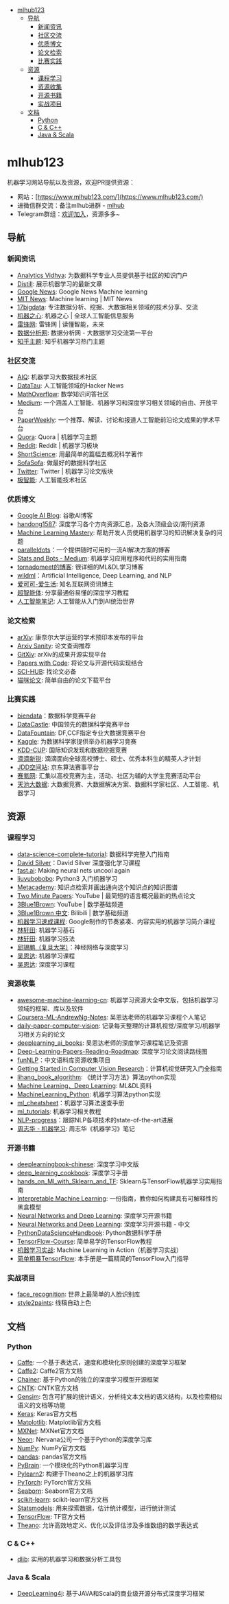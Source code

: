 <!-- @import "[TOC]" {cmd="toc" depthFrom=1 depthTo=6 orderedList=false} -->

<!-- code_chunk_output -->

* [mlhub123](#mlhub123)
	* [导航](#导航)
		* [新闻资讯](#新闻资讯)
		* [社区交流](#社区交流)
		* [优质博文](#优质博文)
		* [论文检索](#论文检索)
		* [比赛实践](#比赛实践)
	* [资源](#资源)
		* [课程学习](#课程学习)
		* [资源收集](#资源收集)
		* [开源书籍](#开源书籍)
		* [实战项目](#实战项目)
	* [文档](#文档)
		* [Python](#python)
		* [C & C++](#c-c)
		* [Java & Scala](#java-scala)

<!-- /code_chunk_output -->

# mlhub123
机器学习网站导航以及资源，欢迎PR提供资源：
 - 网站：[https://www.mlhub123.com/](https://www.mlhub123.com/)
 - 进微信群交流：备注mlhub进群 - [mlhub](https://ws1.sinaimg.cn/large/007i3XCUgy1fwgr8qhjz7j306506faag.jpg)
 - Telegram群组：[欢迎加入](https://t.me/joinchat/F6XKShFSdCUHuo5Rvoj4Jg)，资源多多~

## 导航

### 新闻资讯

- [Analytics Vidhya](https://www.analyticsvidhya.com/blog/): 为数据科学专业人员提供基于社区的知识门户
- [Distill](https://distill.pub/): 展示机器学习的最新文章
- [Google News](https://news.google.com/topics/CAAqIggKIhxDQkFTRHdvSkwyMHZNREZvZVdoZkVnSmxiaWdBUAE?hl=en-US&gl=US&ceid=US%3Aen): Google News Machine learning
- [MIT News](http://news.mit.edu/topic/machine-learning?from=www.mlhub123.com): Machine learning | MIT News
- [17bigdata](http://www.17bigdata.com?from=www.mlhub123.com): 专注数据分析、挖掘、大数据相关领域的技术分享、交流
- [机器之心](https://www.jiqizhixin.com?from=www.mlhub123.com): 机器之心 | 全球人工智能信息服务
- [雷锋网](https://www.leiphone.com/?from=www.mlhub123.com): 雷锋网 | 读懂智能，未来
- [数据分析网](https://www.afenxi.com?from=www.mlhub123.com): 数据分析网 - 大数据学习交流第一平台
- [知乎主题](https://www.zhihu.com/topic/19559450/hot?from=www.mlhub123.com): 知乎机器学习热门主题

### 社区交流

- [AIQ](http://www.6aiq.com/?from=www.mlhub123.com): 机器学习大数据技术社区
- [DataTau](https://www.datatau.com?from=www.mlhub123.com): 人工智能领域的Hacker News
- [MathOverflow](https://mathoverflow.net?from=www.mlhub123.com): 数学知识问答社区
- [Medium](https://medium.com/): 一个涵盖人工智能、机器学习和深度学习相关领域的自由、开放平台
- [PaperWeekly](http://www.paperweekly.site?from=www.mlhub123.com): 一个推荐、解读、讨论和报道人工智能前沿论文成果的学术平台
- [Quora](https://www.quora.com/pinned/Machine-Learning?from=www.mlhub123.com): Quora | 机器学习主题
- [Reddit](https://www.reddit.com/r/MachineLearning/?from=www.mlhub123.com): Reddit | 机器学习板块
- [ShortScience](http://www.shortscience.org?from=www.mlhub123.com): 用最简单的篇幅去概况科学著作
- [SofaSofa](http://sofasofa.io/index.php?from=www.mlhub123.com): 做最好的数据科学社区
- [Twitter](https://twitter.com/StatMLPapers): Twitter | 机器学习论文版块
- [极智能](http://www.ziiai.com/?from=www.mlhub123.com): 人工智能技术社区

### 优质博文

- [Google AI Blog](https://ai.googleblog.com/): 谷歌AI博客
- [handong1587](https://handong1587.github.io/): 深度学习各个方向资源汇总，及各大顶级会议/期刊资源
- [Machine Learning Mastery](https://machinelearningmastery.com/blog?from=www.mlhub123.com): 帮助开发人员使用机器学习的知识解决复杂的问题
- [paralleldots](https://blog.paralleldots.com/)：一个提供随时可用的一流AI解决方案的博客
- [Stats and Bots - Medium](https://blog.statsbot.co/?from=www.mlhub123.com): 机器学习应用程序和代码的实用指南
- [tornadomeet的博客](https://www.cnblogs.com/tornadomeet/archive/2012/06/24/2560261.html?from=www.mlhub123.com): 很详细的ML&DL学习博客
- [wildml](http://www.wildml.com/)：Artificial Intelligence, Deep Learning, and NLP
- [爱可可-爱生活](https://weibo.com/fly51fly?topnav=1&wvr=6&topsug=1): 知名互联网资讯博主
- [超智能体](https://zhuanlan.zhihu.com/YJango): 分享最通俗易懂的深度学习教程
- [人工智能笔记](https://zhuanlan.zhihu.com/ainote): 人工智能从入门到AI统治世界

### 论文检索

- [arXiv](https://arxiv.org/?from=www.mlhub123.com): 康奈尔大学运营的学术预印本发布的平台
- [Arxiv Sanity](http://www.arxiv-sanity.com/?from=www.mlhub123.com): 论文查询推荐
- [GitXiv](http://www.gitxiv.com/?from=www.mlhub123.com): arXiv的成果开源实现平台
- [Papers with Code](https://paperswithcode.com/?from=www.mlhub123.com): 将论文与开源代码实现结合
- [SCI-HUB](https://sci-hub.tw/): 找论文必备
- [猫咪论文](https://lunwen.im/?from=www.mlhub123.com): 简单自由的论文下载平台

### 比赛实践

- [biendata](https://biendata.com/)：数据科学竞赛平台
- [DataCastle](http://www.pkbigdata.com/?from=www.mlhub123.com): 中国领先的数据科学竞赛平台
- [DataFountain](http://www.datafountain.cn/#/?from=www.mlhub123.com): DF,CCF指定专业大数据竞赛平台
- [Kaggle](https://www.kaggle.com/?from=www.mlhub123.com): 为数据科学家提供举办机器学习竞赛
- [KDD-CUP](http://www.kdd.org/kdd-cup?from=www.mlhub123.com): 国际知识发现和数据挖掘竞赛
- [滴滴新锐](http://research.xiaojukeji.com/trainee.html?from=www.mlhub123.com): 滴滴面向全球高校博士、硕士、优秀本科生的精英人才计划
- [JDD空间站](https://jdder.jd.com/): 京东算法赛事平台
- [赛氪网](http://www.saikr.com/?from=www.mlhub123.com): 汇集以高校竞赛为主，活动、社区为辅的大学生竞赛活动平台
- [天池大数据](https://tianchi.aliyun.com/?from=www.mlhub123.com): 大数据竞赛、大数据解决方案、数据科学家社区、人工智能、机器学习


## 资源

### 课程学习

- [data-science-complete-tutorial](https://github.com/zekelabs/data-science-complete-tutorial): 数据科学完整入门指南
- [David Silver](https://v.youku.com/v_show/id_XMjcwMDQyOTcxMg==.html?spm=a2h0j.11185381.listitem_page1.5!4~A&&f=49376145)：David Silver 深度强化学习课程
- [fast.ai](http://www.fast.ai/): Making neural nets uncool again
- [liuyubobobo](https://coding.imooc.com/class/169.html): Python3 入门机器学习
- [Metacademy](https://metacademy.org/): 知识点检索并画出通向这个知识点的知识图谱
- [Two Minute Papers](https://www.youtube.com/channel/UCbfYPyITQ-7l4upoX8nvctg): YouTube | 最简短的语言概况最新的热点论文
- [3Blue1Brown](https://www.youtube.com/channel/UCYO_jab_esuFRV4b17AJtAw): YouTube | 数学基础频道
- [3Blue1Brown 中文](http://space.bilibili.com/88461692/#/): Bilibili | 数学基础频道
- [机器学习速成课程](https://developers.google.cn/machine-learning/crash-course/): Google制作的节奏紧凑、内容实用的机器学习简介课程
- [林轩田](https://www.bilibili.com/video/av4294020/): 机器学习基石
- [林轩田](https://www.bilibili.com/video/av12469267): 机器学习技法
- [邱锡鹏（复旦大学）](https://github.com/nndl/nndl.github.io)：神经网络与深度学习
- [吴恩达](http://study.163.com/course/introduction/1004570029.htm): 机器学习课程
- [吴恩达](https://mooc.study.163.com/smartSpec/detail/1001319001.htm): 深度学习课程

### 资源收集

- [awesome-machine-learning-cn](https://github.com/jobbole/awesome-machine-learning-cn): 机器学习资源大全中文版，包括机器学习领域的框架、库以及软件
- [Coursera-ML-AndrewNg-Notes](https://github.com/fengdu78/Coursera-ML-AndrewNg-Notes): 吴恩达老师的机器学习课程个人笔记
- [daily-paper-computer-vision](https://github.com/amusi/daily-paper-computer-vision): 记录每天整理的计算机视觉/深度学习/机器学习相关方向的论文
- [deeplearning_ai_books](https://github.com/fengdu78/deeplearning_ai_books): 吴恩达老师的深度学习课程笔记及资源
- [Deep-Learning-Papers-Reading-Roadmap](https://github.com/floodsung/Deep-Learning-Papers-Reading-Roadmap): 深度学习论文阅读路线图
- [funNLP](https://github.com/fighting41love/funNLP)：中文语料库资源收集项目
- [Getting Started in Computer Vision Research](https://sites.google.com/site/mostafasibrahim/research/articles/how-to-start)：计算机视觉研究入门全指南
- [lihang_book_algorithm](https://github.com/WenDesi/lihang_book_algorithm): 《统计学习方法》算法python实现
- [Machine Learning、Deep Learning](https://github.com/ty4z2008/Qix/blob/master/dl.md): ML&DL资料
- [MachineLearning_Python](https://github.com/lawlite19/MachineLearning_Python): 机器学习算法python实现
- [ml_cheatsheet](https://github.com/remicnrd/ml_cheatsheet)：机器学习算法速查手册
- [ml_tutorials](https://github.com/MorvanZhou/tutorials): 机器学习相关教程
- [NLP-progress](https://github.com/sebastianruder/NLP-progress)：跟踪NLP各项技术的state-of-the-art进展
- [周志华 - 机器学习](https://github.com/Vay-keen/Machine-learning-learning-notes): 周志华《机器学习》笔记

### 开源书籍

- [deeplearningbook-chinese](https://github.com/exacity/deeplearningbook-chinese): 深度学习中文版
- [deep_learning_cookbook](https://github.com/DOsinga/deep_learning_cookbook): 深度学习手册
- [hands_on_Ml_with_Sklearn_and_TF](https://github.com/apachecn/hands_on_Ml_with_Sklearn_and_TF): Sklearn与TensorFlow机器学习实用指南
- [Interpretable Machine Learning](https://christophm.github.io/interpretable-ml-book/): 一份指南，教你如何构建具有可解释性的黑盒模型
- [Neural Networks and Deep Learning](http://neuralnetworksanddeeplearning.com/index.html): 深度学习开源书籍
- [Neural Networks and Deep Learning](https://github.com/zhanggyb/nndl): 深度学习开源书籍 - 中文
- [PythonDataScienceHandbook](https://github.com/jakevdp/PythonDataScienceHandbook): Python数据科学手册
- [TensorFlow-Course](https://github.com/open-source-for-science/TensorFlow-Course): 简单易学的TensorFlow教程
- [机器学习实战](https://github.com/apachecn/MachineLearning): Machine Learning in Action（机器学习实战）
- [简单粗暴TensorFlow](https://github.com/snowkylin/TensorFlow-cn): 本手册是一篇精简的TensorFlow入门指导

### 实战项目

- [face_recognition](https://github.com/ageitgey/face_recognition): 世界上最简单的人脸识别库
- [style2paints](https://github.com/lllyasviel/style2paints): 线稿自动上色

## 文档

### Python

- [Caffe](http://caffe.berkeleyvision.org/): 一个基于表达式，速度和模块化原则创建的深度学习框架
- [Caffe2](https://caffe2.ai/docs/getting-started.html?platform=windows&configuration=compile): Caffe2官方文档
- [Chainer](https://docs.chainer.org/en/stable/): 基于Python的独立的深度学习模型开源框架
- [CNTK](https://docs.microsoft.com/en-us/cognitive-toolkit/): CNTK官方文档
- [Gensim](https://radimrehurek.com/gensim/index.html): 包含可扩展的统计语义，分析纯文本文档的语义结构，以及检索相似语义的文档等功能
- [Keras](https://keras.io/): Keras官方文档
- [Matplotlib](https://matplotlib.org/tutorials/index.html): Matplotlib官方文档
- [MXNet](http://mxnet.incubator.apache.org/tutorials/index.html): MXNet官方文档
- [Neon](http://neon.nervanasys.com/index.html/): Nervana公司一个基于Python的深度学习库
- [NumPy](http://www.numpy.org/): NumPy官方文档
- [pandas](http://pandas.pydata.org/pandas-docs/stable/): pandas官方文档
- [PyBrain](http://pybrain.org/docs/): 一个模块化的Python机器学习库
- [Pylearn2](http://deeplearning.net/software/pylearn2/): 构建于Theano之上的机器学习库
- [PyTorch](https://pytorch.org/tutorials/): PyTorch官方文档
- [Seaborn](https://seaborn.pydata.org/): Seaborn官方文档
- [scikit-learn](http://scikit-learn.org/stable/documentation.html): scikit-learn官方文档
- [Statsmodels](http://www.statsmodels.org/stable/index.html): 用来探索数据，估计统计模型，进行统计测试
- [TensorFlow](https://www.tensorflow.org/tutorials/): TF官方文档
- [Theano](http://deeplearning.net/software/theano/): 允许高效地定义、优化以及评估涉及多维数组的数学表达式

### C & C++
- [dlib](http://dlib.net): 实用的机器学习和数据分析工具包

### Java & Scala

- [DeepLearning4j](https://deeplearning4j.org/): 基于JAVA和Scala的商业级开源分布式深度学习框架
